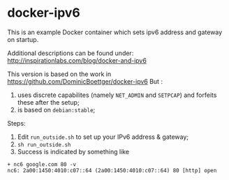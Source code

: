 docker-ipv6
===========

This is an example Docker container which sets ipv6 address and gateway on startup.

Additional descriptions can be found under:
http://inspirationlabs.com/blog/docker-and-ipv6

This version is based on the work in https://github.com/DominicBoettger/docker-ipv6
But :
1. uses discrete capabilites (namely `NET_ADMIN` and `SETPCAP`) and forfeits these after the setup;
2. is based on `debian:stable`;

Steps:

  1. Edit `run_outside.sh` to set up your IPv6 address & gateway;
  2. `sh run_outside.sh`
  3. Success is indicated by something like
```
+ nc6 google.com 80 -v
nc6: 2a00:1450:4010:c07::64 (2a00:1450:4010:c07::64) 80 [http] open
```
